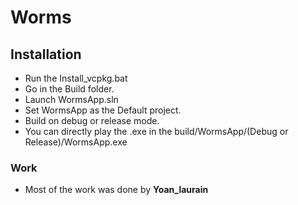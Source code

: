 # Worms

## Installation
- Run the Install_vcpkg.bat
- Go in the Build folder.
- Launch WormsApp.sln
- Set WormsApp as the Default project.
- Build on debug or release mode.
- You can directly play the .exe in the build/WormsApp/(Debug or Release)/WormsApp.exe

### Work
- Most of the work was done by **Yoan_laurain**